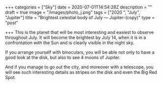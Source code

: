 +++
categories = ["Sky"]
date = 2020-07-01T14:54:28Z
description = ""
draft = true
image = "/images/photo_j.png"
tags = ["2020 ", "July", "Jupiter"]
title = "Brightest celestial body of July — Jupiter-(copy)"
type = "post"

+++
This is the planet that will be most interesting and easiest to observe throughout July. It will become the brightest by July 14, when it is in a confrontation with the Sun and is clearly visible in the night sky.  
  
If you arrange yourself with binoculars, you will be able not only to have a good look at the disk, but also to see 4 moons of Jupiter.  
  
And if you manage to go out the city, and moreover with a telescope, you will see such interesting details as stripes on the disk and even the Big Red Spot.